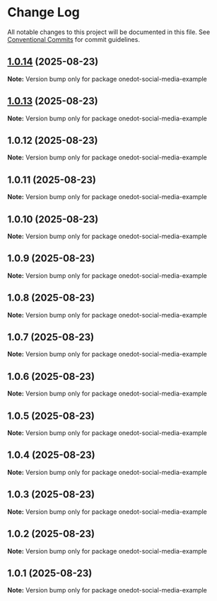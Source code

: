 # Change Log

All notable changes to this project will be documented in this file.
See [Conventional Commits](https://conventionalcommits.org) for commit guidelines.

## [1.0.14](https://github.com/OneDot-Communications/Onedot-JS/compare/onedot-social-media-example@1.0.13...onedot-social-media-example@1.0.14) (2025-08-23)

**Note:** Version bump only for package onedot-social-media-example





## [1.0.13](https://github.com/OneDot-Communications/Onedot-JS/compare/onedot-social-media-example@1.0.12...onedot-social-media-example@1.0.13) (2025-08-23)

**Note:** Version bump only for package onedot-social-media-example





## 1.0.12 (2025-08-23)

**Note:** Version bump only for package onedot-social-media-example





## 1.0.11 (2025-08-23)

**Note:** Version bump only for package onedot-social-media-example





## 1.0.10 (2025-08-23)

**Note:** Version bump only for package onedot-social-media-example





## 1.0.9 (2025-08-23)

**Note:** Version bump only for package onedot-social-media-example





## 1.0.8 (2025-08-23)

**Note:** Version bump only for package onedot-social-media-example





## 1.0.7 (2025-08-23)

**Note:** Version bump only for package onedot-social-media-example





## 1.0.6 (2025-08-23)

**Note:** Version bump only for package onedot-social-media-example





## 1.0.5 (2025-08-23)

**Note:** Version bump only for package onedot-social-media-example





## 1.0.4 (2025-08-23)

**Note:** Version bump only for package onedot-social-media-example





## 1.0.3 (2025-08-23)

**Note:** Version bump only for package onedot-social-media-example





## 1.0.2 (2025-08-23)

**Note:** Version bump only for package onedot-social-media-example





## 1.0.1 (2025-08-23)

**Note:** Version bump only for package onedot-social-media-example
